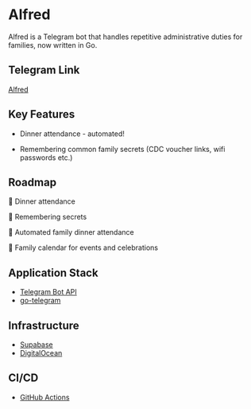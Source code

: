 # Alfred

Alfred is a Telegram bot that handles repetitive administrative duties for families, now written in Go.

## Telegram Link

[Alfred](https://t.me/alfred_tan_bot)

## Key Features

- Dinner attendance - automated!

- Remembering common family secrets (CDC voucher links, wifi passwords etc.)

## Roadmap

:construction: Dinner attendance

:construction: Remembering secrets

:construction: Automated family dinner attendance

:construction: Family calendar for events and celebrations

## Application Stack

- [Telegram Bot API](https://core.telegram.org/bots/api)
- [go-telegram](https://github.com/go-telegram/bot)

## Infrastructure

- [Supabase](https://supabase.com/)
- [DigitalOcean](https://cloud.digitalocean.com/)

## CI/CD

- [GitHub Actions](https://github.com/features/actions)
